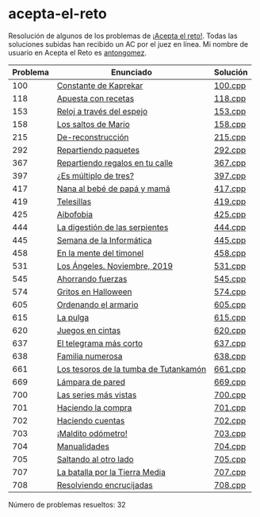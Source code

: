 # acepta-el-reto

Resolución de algunos de los problemas de [¡Acepta el reto!](https://aceptaelreto.com/). Todas las soluciones subidas han recibido un AC por el juez en línea. Mi nombre de usuario en Acepta el Reto es [antongomez](https://aceptaelreto.com/user/profile.php?id=30596).

| Problema | Enunciado                                                                                      | Solución                                                                                                                          |
| -------- | ---------------------------------------------------------------------------------------------- | --------------------------------------------------------------------------------------------------------------------------------- |
| 100      | [Constante de Kaprekar](https://aceptaelreto.com/problem/statement.php?id=100)                 | [100.cpp](https://github.com/antongomez/acepta-el-reto/blob/main/100%20Constante%20de%20Kaprekar/100.cpp)                         |
| 118      | [Apuesta con recetas](https://aceptaelreto.com/problem/statement.php?id=118)                   | [118.cpp](https://github.com/antongomez/acepta-el-reto/blob/main/118%20Apuesta%20con%20recetas/118.cpp)                           |
| 153      | [Reloj a través del espejo](https://aceptaelreto.com/problem/statement.php?id=153)              | [153.cpp](https://github.com/antongomez/acepta-el-reto/blob/main/153%20Reloj%20a%20traves%20del%20espejo/153.cpp)                        |
| 158      | [Los saltos de Mario](https://aceptaelreto.com/problem/statement.php?id=158)                   | [158.cpp](https://github.com/antongomez/acepta-el-reto/blob/main/158%20Los%20saltos%20de%20Mario/158.cpp)                         |
| 215      | [De-reconstrucción](https://aceptaelreto.com/problem/statement.php?id=215)                     | [215.cpp](https://github.com/antongomez/acepta-el-reto/blob/main/215%20De-reconstruccion/215.cpp)                                 |
| 292      | [Repartiendo paquetes](https://aceptaelreto.com/problem/statement.php?id=292)                  | [292.cpp](https://github.com/antongomez/acepta-el-reto/blob/main/292%20Repartiendo%20paquetes/292.cpp)                            |
| 367      | [Repartiendo regalos en tu calle](https://aceptaelreto.com/problem/statement.php?id=367)       | [367.cpp](https://github.com/antongomez/acepta-el-reto/blob/main/367%20Repartiendo%20regalos%20en%20tu%20calle/367.cpp)           |
| 397      | [¿Es múltiplo de tres?](https://aceptaelreto.com/problem/statement.php?id=397)                 | [397.cpp](https://github.com/antongomez/acepta-el-reto/blob/main/397%20Es%20multiplo%20de%20tres/397.cpp)                         |
| 417      | [Nana al bebé de papá y mamá](https://aceptaelreto.com/problem/statement.php?id=417)           | [417.cpp](https://github.com/antongomez/acepta-el-reto/blob/main/417%20Nana%20al%20bebe%20de%20papa%20y%20mama/417.cpp)           |
| 419      | [Telesillas](https://aceptaelreto.com/problem/statement.php?id=419)                            | [419.cpp](https://github.com/antongomez/acepta-el-reto/blob/main/419%20Telesillas/419.cpp)                                        |
| 425      | [Aibofobia](https://aceptaelreto.com/problem/statement.php?id=425)              | [425.cpp](https://github.com/antongomez/acepta-el-reto/blob/main/425%20Aibofobia/425.cpp)                        |
| 444      | [La digestión de las serpientes](https://aceptaelreto.com/problem/statement.php?id=444)        | [444.cpp](https://github.com/antongomez/acepta-el-reto/blob/main/444%20La%20digestion%20de%20las%20serpientes/444.cpp)            |
| 445      | [Semana de la Informática](https://aceptaelreto.com/problem/statement.php?id=445)              | [445.cpp](https://github.com/antongomez/acepta-el-reto/blob/main/445%20Semana%20de%20la%20Informatica/445.cpp)                    |
| 458      | [En la mente del timonel](https://aceptaelreto.com/problem/statement.php?id=458)               | [458.cpp](https://github.com/antongomez/acepta-el-reto/blob/main/458%20En%20la%20mente%20del%20timonel/458.cpp)                   |
| 531      | [Los Ángeles. Noviembre, 2019](https://aceptaelreto.com/problem/statement.php?id=531)          | [531.cpp](https://github.com/antongomez/acepta-el-reto/blob/main/531%20Los%20Angeles.%20Noviembre%202019/531.cpp)                 |
| 545      | [Ahorrando fuerzas](https://aceptaelreto.com/problem/statement.php?id=545)                     | [545.cpp](https://github.com/antongomez/acepta-el-reto/blob/main/545%20Ahorrando%20fuerzas/545.cpp)                               |
| 574      | [Gritos en Halloween](https://aceptaelreto.com/problem/statement.php?id=574)                   | [574.cpp](https://github.com/antongomez/acepta-el-reto/blob/main/574%20Gritos%20en%20Halloween/574.cpp)                           |
| 605      | [Ordenando el armario](https://aceptaelreto.com/problem/statement.php?id=605)                  | [605.cpp](https://github.com/antongomez/acepta-el-reto/blob/main/605%20Ordenando%20el%20armario/605.cpp)                          |
| 615      | [La pulga](https://aceptaelreto.com/problem/statement.php?id=615)                              | [615.cpp](https://github.com/antongomez/acepta-el-reto/blob/main/615%20La%20pulga/615.cpp)                                        |
| 620      | [Juegos en cintas](https://aceptaelreto.com/problem/statement.php?id=620)                      | [620.cpp](https://github.com/antongomez/acepta-el-reto/blob/main/620%20Juegos%20en%20cintas/620.cpp)                              |
| 637      | [El telegrama más corto](https://aceptaelreto.com/problem/statement.php?id=637)                | [637.cpp](https://github.com/antongomez/acepta-el-reto/blob/main/637%20El%20telegrama%20mas%20corto/637.cpp)                      |
| 638      | [Familia numerosa](https://aceptaelreto.com/problem/statement.php?id=638)                      | [638.cpp](https://github.com/antongomez/acepta-el-reto/blob/main/638%20Familia%20numerosa/638.cpp)                                |
| 661      | [Los tesoros de la tumba de Tutankamón](https://aceptaelreto.com/problem/statement.php?id=661) | [661.cpp](https://github.com/antongomez/acepta-el-reto/tree/main/661%20Los%20tesoros%20de%20la%20tumba%20de%20Tutankamon/661.cpp) |
| 669      | [Lámpara de pared](https://aceptaelreto.com/problem/statement.php?id=669)              | [669.cpp](https://github.com/antongomez/acepta-el-reto/blob/main/669%20Lampara%20de%20pared/669.cpp)                        |
| 700      | [Las series más vistas](https://aceptaelreto.com/problem/statement.php?id=700)                 | [700.cpp](https://github.com/antongomez/acepta-el-reto/blob/main/700%20Las%20series%20mas%20vistas/700.cpp)                       |
| 701      | [Haciendo la compra](https://aceptaelreto.com/problem/statement.php?id=701)                    | [701.cpp](https://github.com/antongomez/acepta-el-reto/blob/main/701%20Haciendo%20la%20compra/701.cpp)                            |
| 702      | [Haciendo cuentas](https://aceptaelreto.com/problem/statement.php?id=702)                      | [702.cpp](https://github.com/antongomez/acepta-el-reto/blob/main/702%20Haciendo%20cuentas/702.cpp)                                |
| 703      | [¡Maldito odómetro!](https://aceptaelreto.com/problem/statement.php?id=703)                    | [703.cpp](https://github.com/antongomez/acepta-el-reto/blob/main/703%20Maldito%20odometro/703.cpp)                                |
| 704      | [Manualidades](https://aceptaelreto.com/problem/statement.php?id=704)                          | [704.cpp](https://github.com/antongomez/acepta-el-reto/blob/main/704%20Manualidades/704.cpp)                                      |
| 705      | [Saltando al otro lado](https://aceptaelreto.com/problem/statement.php?id=705)                 | [705.cpp](https://github.com/antongomez/acepta-el-reto/blob/main/705%20Saltando%20al%20otro%20lado/705.cpp)                       |
| 707      | [La batalla por la Tierra Media](https://aceptaelreto.com/problem/statement.php?id=707)        | [707.cpp](https://github.com/antongomez/acepta-el-reto/blob/main/707%20La%20batalla%20por%20la%20Tierra%20Media/707.cpp)          |
| 708      | [Resolviendo encrucijadas](https://aceptaelreto.com/problem/statement.php?id=708)              | [708.cpp](https://github.com/antongomez/acepta-el-reto/blob/main/708%20Resolviendo%20encrucijadas/708.cpp)                        |

Número de problemas resueltos: 32